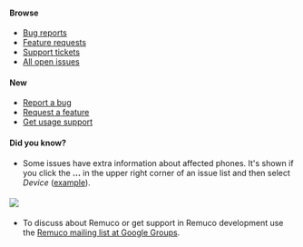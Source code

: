 #### Browse ####
  * [Bug reports](http://code.google.com/p/remuco/issues/list?q=type=Bug)
  * [Feature requests](http://code.google.com/p/remuco/issues/list?q=type=Feature)
  * [Support tickets](http://code.google.com/p/remuco/issues/list?can=1&q=type=Support)
  * [All open issues](http://code.google.com/p/remuco/issues/list)

#### New ####
  * [Report a bug](http://code.google.com/p/remuco/issues/entry?template=Report%20a%20bug)
  * [Request a feature](http://code.google.com/p/remuco/issues/entry?template=Request%20a%20feature)
  * [Get usage support](http://code.google.com/p/remuco/issues/entry?template=Get%20usage%20support)

#### Did you know? ####
  * Some issues have extra information about affected phones. It's shown if you click the **...** in the upper right corner of an issue list and then select _Device_ ([example](http://code.google.com/p/remuco/issues/list?can=1&q=&sort=id&colspec=ID%20Type%20Status%20Component%20Device%20Summary)).



#### [![](http://groups.google.com/intl/en/images/logos/groups_logo_sm.gif)](http://groups.google.com/group/remuco) ####
  * To discuss about Remuco or get support in Remuco development use the [Remuco mailing list at Google Groups](http://groups.google.com/group/remuco).